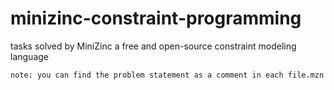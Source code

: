 # minizinc-constraint-programming
tasks solved by MiniZinc a free and open-source constraint modeling language

`note: you can find the problem statement as a comment in each file.mzn`
